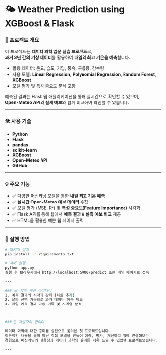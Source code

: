 # 🌤️ Weather Prediction using XGBoost & Flask

### 📌 프로젝트 개요
이 프로젝트는 **데이터 과학 입문 실습 프로젝트**로,  
**과거 3년 간의 기상 데이터**를 활용하여 **내일의 최고 기온을 예측**합니다.

- 활용 데이터: 온도, 습도, 기압, 풍속, 구름량, 강수량
- 사용 모델: **Linear Regression**, **Polynomial Regression**, **Random Forest**, **XGBoost**
- 모델 평가 및 특성 중요도 분석 포함

예측된 결과는 Flask 웹 애플리케이션을 통해 실시간으로 확인할 수 있으며,  
**Open-Meteo API의 실제 예보**와 함께 비교하여 확인할 수 있습니다.

---

### 🛠️ 사용 기술
- **Python**
- **Flask**
- **pandas**
- **scikit-learn**
- **XGBoost**
- **Open-Meteo API**
- **GitHub**

---

### 💡 주요 기능
- ✅ 다양한 머신러닝 모델을 통한 **내일 최고 기온 예측**
- ✅ **실시간 Open-Meteo 예보 데이터** 수집
- ✅ 모델 평가 (MSE, R²) 및 **특성 중요도(Feature Importance)** 시각화
- ✅ Flask API를 통해 웹에서 **예측 결과 & 실측 예보 비교** 제공
- ✅ HTML을 활용한 예쁜 웹 페이지 출력

---

### 🚀 실행 방법
```bash
# 패키지 설치
pip install -r requirements.txt

# 서버 실행
python app.py
실행 후 브라우저에서 http://localhost:5000/predict 또는 메인 페이지로 접속

---

### 📊 향후 개선 아이디어
1. 예측 결과의 시각화 강화 (차트 추가)
2. 날짜 선택 기능으로 과거 데이터 예측 비교
3. 매일 예측 결과 자동 기록 및 시계열 분석

---

### 🙌 개발자의 한마디

데이터 과학에 대한 흥미를 실전으로 옮겨본 첫 프로젝트입니다.
이론적인 내용을 글이 아닌 직접 모델을 만들어 예측, 평가, 개선하고 웹에 연결해보는
경험으로 머신러닝의 실용성과 데이터 과학의 흥미를 더욱 느낄 수 있었던 프로젝트였습니다.

---